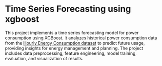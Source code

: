 # Time Series Forecasting using xgboost
This project implements a time series forecasting model for power consumption using XGBoost. It analyzes historical power consumption data from the [Hourly Energy Consumption dataset](https://www.kaggle.com/datasets/robikscube/hourly-energy-consumption) to predict future usage, providing insights for energy management and planning. The project includes data preprocessing, feature engineering, model training, evaluation, and visualization of results.
